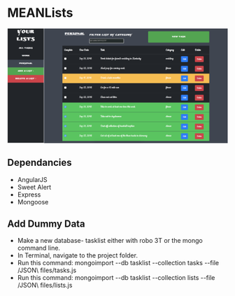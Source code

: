 # MEANLists

![screenshot](/MEANLists.png) 

## Dependancies

* AngularJS
* Sweet Alert
* Express
* Mongoose

## Add Dummy Data

* Make a new database- tasklist either with robo 3T or the mongo command line.
* In Terminal, navigate to the project folder.
* Run this command: mongoimport --db tasklist --collection tasks --file /JSON\ files/tasks.js
* Run this command: mongoimport --db tasklist --collection lists --file /JSON\ files/lists.js
